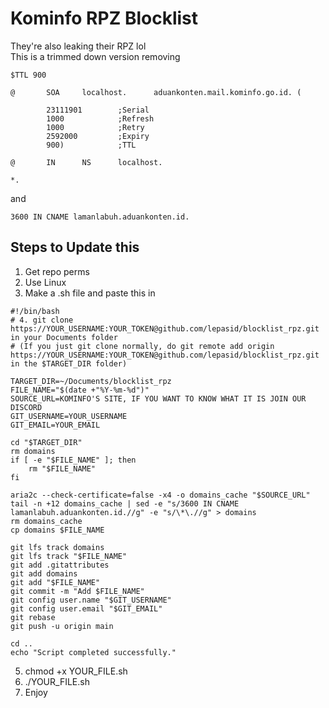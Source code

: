 # Kominfo RPZ Blocklist
They're also leaking their RPZ lol  
This is a trimmed down version removing
```
$TTL 900

@       SOA     localhost.      aduankonten.mail.kominfo.go.id. (

        23111901        ;Serial
        1000            ;Refresh
        1000            ;Retry
        2592000         ;Expiry
        900)            ;TTL

@       IN      NS      localhost.
```
```
*.
```
and
```
3600 IN CNAME lamanlabuh.aduankonten.id.
```
## Steps to Update this
1. Get repo perms
2. Use Linux
3. Make a .sh file and paste this in
```
#!/bin/bash
# 4. git clone https://YOUR_USERNAME:YOUR_TOKEN@github.com/lepasid/blocklist_rpz.git in your Documents folder
# (If you just git clone normally, do git remote add origin https://YOUR_USERNAME:YOUR_TOKEN@github.com/lepasid/blocklist_rpz.git in the $TARGET_DIR folder)

TARGET_DIR=~/Documents/blocklist_rpz
FILE_NAME="$(date +"%Y-%m-%d")"
SOURCE_URL=KOMINFO'S SITE, IF YOU WANT TO KNOW WHAT IT IS JOIN OUR DISCORD
GIT_USERNAME=YOUR_USERNAME
GIT_EMAIL=YOUR_EMAIL

cd "$TARGET_DIR"
rm domains
if [ -e "$FILE_NAME" ]; then
    rm "$FILE_NAME"
fi

aria2c --check-certificate=false -x4 -o domains_cache "$SOURCE_URL"
tail -n +12 domains_cache | sed -e "s/3600 IN CNAME lamanlabuh.aduankonten.id.//g" -e "s/\*\.//g" > domains
rm domains_cache
cp domains $FILE_NAME

git lfs track domains
git lfs track "$FILE_NAME"
git add .gitattributes
git add domains
git add "$FILE_NAME"
git commit -m "Add $FILE_NAME"
git config user.name "$GIT_USERNAME"
git config user.email "$GIT_EMAIL"
git rebase
git push -u origin main

cd ..
echo "Script completed successfully."
```
5. chmod +x YOUR_FILE.sh
7. ./YOUR_FILE.sh
7. Enjoy

